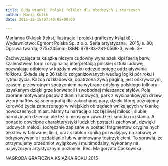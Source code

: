 ```yaml
---
title: Cuda wianki. Polski folklor dla młodszych i starszych
author: Maria Kulik
date: 2015-12-15T07:40:05+00:00

---
```

Marianna Oklejak (tekst, ilustracje i projekt graficzny książki) , Wydawnictwo: Egmont Polska Sp. z o.o. Seria artystyczna,  2015, s. 80; Oprawa twarda; 275x245mm; ISBN: 978-83-281-0568-3; wiek: 3+

Zachwycająca ta książka niczym cudowny wynalazek kipi feerią barw, szaleństwem form i oryginalną interpretacją polskiej sztuki ludowej, pozwalając odbiorcy w każdym wieku odczuć potęgę oddziaływania folkloru. Składa się z 36 tablic zorganizowanych według logiki pór roku i rytmu życia. Każda rozkładówka, opatrzona żywą paginą, jest odkrywczym, czasem przewrotnym spojrzeniem na wybrane odsłony polskiego folkloru uzyskanym dzięki grze konwencji i swobodnej mieszance stylów. Pole zaorane motywami pasów z tkanin ludowych, park z wycinankowych drzew, wzory haftów są scenografią dla zakochanej pary, dzięki której poznajemy korowód życia zanurzonego w wiejskich obrzędach wnikających w tkankę nowoczesnych miast. Mamy tu narrację o szczęśliwej miłości, ślubie, narodzinach dziecka, ale też o miłosnym zawodzie i smutku rozstania. A ponadto dowcipne charakterystyki ludzkich postaci i zachowań, dźwięki ludowych melodii (odręcznie zapisane w postaci fragmentów oryginalnych tekstów w falowanej linii), oraz szablon konika pozwalający na zabawę w odrysowywanie i ozdabianie lub w animowany teatrzyk cieni. To sprawia, że otrzymujemy przedmiot wyjątkowy i multimodalny, wykonany na najwyższym artystycznym poziomie. Rec. Małgorzata Cackowska

NAGRODA GRAFICZNA KSIĄŻKA ROKU 2015
